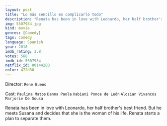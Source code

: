```yaml
---
layout: post
title: "Lo más sencillo es complicarlo todo"
description: "Renata has been in love with Leonardo, her half brother's best friend. But he meets Susana and decides that she is the woman of his life. Renata starts a plan to separate them..."
img: 5507934.jpg
kind: movie
genres: [Comedy]
tags: Comedy 
language: Spanish
year: 2018
imdb_rating: 3.8
votes: 568
imdb_id: 5507934
netflix_id: 80144280
color: 472d30
---
```

Director: `Rene Bueno`  

Cast: `Paulina Matos` `Danna Paola` `Xabiani Ponce de León` `Alosian Vivancos` `Marjorie De Sousa` 

Renata has been in love with Leonardo, her half brother's best friend. But he meets Susana and decides that she is the woman of his life. Renata starts a plan to separate them.